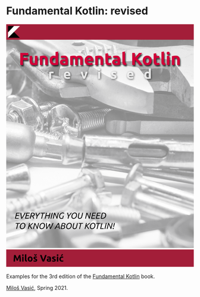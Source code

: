 # Fundamental Kotlin: revised

![](Book_Cover.png)

Examples for the 3rd edition of the  [Fundamental Kotlin](http://www.fundamental-kotlin.com/) book.

[Miloš Vasić](http://www.milosvasic.net/), Spring 2021.
